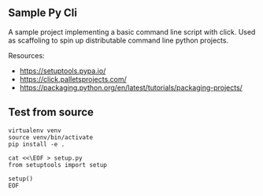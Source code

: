 Sample Py Cli 
---

A sample project implementing a basic command line script with click. Used as scaffoling to spin up distributable command line python projects. 

Resources:

- https://setuptools.pypa.io/
- https://click.palletsprojects.com/
- https://packaging.python.org/en/latest/tutorials/packaging-projects/


Test from source
---


```
virtualenv venv 
source venv/bin/activate
pip install -e .
```


```
cat <<\EOF > setup.py
from setuptools import setup

setup()
EOF
```
